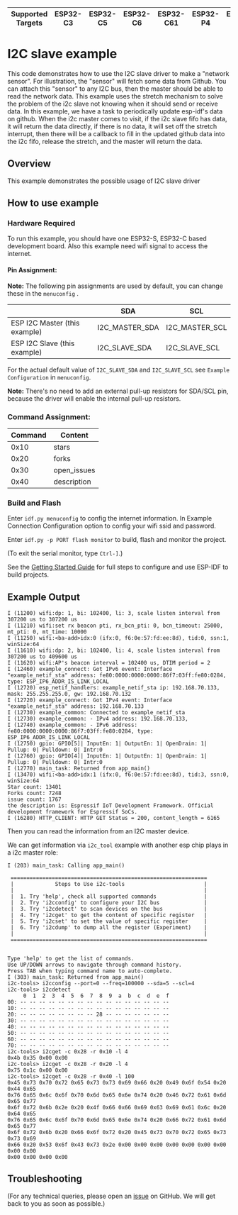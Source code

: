 | Supported Targets | ESP32-C3 | ESP32-C5 | ESP32-C6 | ESP32-C61 | ESP32-P4 | ESP32-S2 | ESP32-S3 |
| ----------------- | -------- | -------- | -------- | --------- | -------- | -------- | -------- |


# I2C slave example

This code demonstrates how to use the I2C slave driver to make a "network sensor". For illustration, the "sensor" will fetch some data from Github. You can attach this "sensor" to any I2C bus, then the master should be able to read the network data. This example uses the stretch mechanism to solve the problem of the i2c slave not knowing when it should send or receive data. In this example, we have a task to periodically update esp-idf's data on github. When the i2c master comes to visit, if the i2c slave fifo has data, it will return the data directly, if there is no data, it will set off the stretch interrupt, then there will be a callback to fill in the updated github data into the i2c fifo, release the stretch, and the master will return the data.

## Overview

This example demonstrates the possible usage of I2C slave driver

## How to use example

### Hardware Required

To run this example, you should have one  ESP32-S, ESP32-C based development board. Also this example need wifi signal to access the internet.

#### Pin Assignment:

**Note:** The following pin assignments are used by default, you can change these in the `menuconfig` .

|                                | SDA            | SCL            |
| ------------------------------ | -------------- | -------------- |
| ESP I2C Master (this example)  | I2C_MASTER_SDA | I2C_MASTER_SCL |
| ESP I2C Slave  (this example)  | I2C_SLAVE_SDA  | I2C_SLAVE_SCL  |

For the actual default value of `I2C_SLAVE_SDA` and `I2C_SLAVE_SCL` see `Example Configuration` in `menuconfig`.

**Note:** There's no need to add an external pull-up resistors for SDA/SCL pin, because the driver will enable the internal pull-up resistors.


### Command Assignment:

|  Command  |    Content   |
| --------- | ------------ |
|   0x10    |     stars    |
|   0x20    |     forks    |
|   0x30    |  open_issues |
|   0x40    |  description |


### Build and Flash

Enter `idf.py menuconfig` to config the internet information. In Example Connection Configuration option to config your wifi ssid and password.

Enter `idf.py -p PORT flash monitor` to build, flash and monitor the project.

(To exit the serial monitor, type ``Ctrl-]``.)

See the [Getting Started Guide](https://docs.espressif.com/projects/esp-idf/en/latest/get-started/index.html) for full steps to configure and use ESP-IDF to build projects.

## Example Output

```
I (11200) wifi:dp: 1, bi: 102400, li: 3, scale listen interval from 307200 us to 307200 us
I (11210) wifi:set rx beacon pti, rx_bcn_pti: 0, bcn_timeout: 25000, mt_pti: 0, mt_time: 10000
I (11250) wifi:<ba-add>idx:0 (ifx:0, f6:0e:57:fd:ee:8d), tid:0, ssn:1, winSize:64
I (11610) wifi:dp: 2, bi: 102400, li: 4, scale listen interval from 307200 us to 409600 us
I (11620) wifi:AP's beacon interval = 102400 us, DTIM period = 2
I (12460) example_connect: Got IPv6 event: Interface "example_netif_sta" address: fe80:0000:0000:0000:86f7:03ff:fe80:0284, type: ESP_IP6_ADDR_IS_LINK_LOCAL
I (12720) esp_netif_handlers: example_netif_sta ip: 192.168.70.133, mask: 255.255.255.0, gw: 192.168.70.132
I (12720) example_connect: Got IPv4 event: Interface "example_netif_sta" address: 192.168.70.133
I (12730) example_common: Connected to example_netif_sta
I (12730) example_common: - IPv4 address: 192.168.70.133,
I (12740) example_common: - IPv6 address: fe80:0000:0000:0000:86f7:03ff:fe80:0284, type: ESP_IP6_ADDR_IS_LINK_LOCAL
I (12750) gpio: GPIO[5]| InputEn: 1| OutputEn: 1| OpenDrain: 1| Pullup: 0| Pulldown: 0| Intr:0
I (12760) gpio: GPIO[4]| InputEn: 1| OutputEn: 1| OpenDrain: 1| Pullup: 0| Pulldown: 0| Intr:0
I (12770) main_task: Returned from app_main()
I (13470) wifi:<ba-add>idx:1 (ifx:0, f6:0e:57:fd:ee:8d), tid:3, ssn:0, winSize:64
Star count: 13401
Forks count: 7248
issue count: 1767
the description is: Espressif IoT Development Framework. Official development framework for Espressif SoCs.
I (16280) HTTP_CLIENT: HTTP GET Status = 200, content_length = 6165
```

Then you can read the information from an I2C master device.

We can get information via `i2c_tool` example with another esp chip plays in a i2c master role:

```
I (203) main_task: Calling app_main()

 ==============================================================
 |             Steps to Use i2c-tools                         |
 |                                                            |
 |  1. Try 'help', check all supported commands               |
 |  2. Try 'i2cconfig' to configure your I2C bus              |
 |  3. Try 'i2cdetect' to scan devices on the bus             |
 |  4. Try 'i2cget' to get the content of specific register   |
 |  5. Try 'i2cset' to set the value of specific register     |
 |  6. Try 'i2cdump' to dump all the register (Experiment)    |
 |                                                            |
 ==============================================================


Type 'help' to get the list of commands.
Use UP/DOWN arrows to navigate through command history.
Press TAB when typing command name to auto-complete.
I (303) main_task: Returned from app_main()
i2c-tools> i2cconfig --port=0 --freq=100000 --sda=5 --scl=4
i2c-tools> i2cdetect
     0  1  2  3  4  5  6  7  8  9  a  b  c  d  e  f
00: -- -- -- -- -- -- -- -- -- -- -- -- -- -- -- --
10: -- -- -- -- -- -- -- -- -- -- -- -- -- -- -- --
20: -- -- -- -- -- -- -- -- 28 -- -- -- -- -- -- --
30: -- -- -- -- -- -- -- -- -- -- -- -- -- -- -- --
40: -- -- -- -- -- -- -- -- -- -- -- -- -- -- -- --
50: -- -- -- -- -- -- -- -- -- -- -- -- -- -- -- --
60: -- -- -- -- -- -- -- -- -- -- -- -- -- -- -- --
70: -- -- -- -- -- -- -- -- -- -- -- -- -- -- -- --
i2c-tools> i2cget -c 0x28 -r 0x10 -l 4
0x4b 0x35 0x00 0x00
i2c-tools> i2cget -c 0x28 -r 0x20 -l 4
0x75 0x1c 0x00 0x00
i2c-tools> i2cget -c 0x28 -r 0x40 -l 100
0x45 0x73 0x70 0x72 0x65 0x73 0x73 0x69 0x66 0x20 0x49 0x6f 0x54 0x20 0x44 0x65
0x76 0x65 0x6c 0x6f 0x70 0x6d 0x65 0x6e 0x74 0x20 0x46 0x72 0x61 0x6d 0x65 0x77
0x6f 0x72 0x6b 0x2e 0x20 0x4f 0x66 0x66 0x69 0x63 0x69 0x61 0x6c 0x20 0x64 0x65
0x76 0x65 0x6c 0x6f 0x70 0x6d 0x65 0x6e 0x74 0x20 0x66 0x72 0x61 0x6d 0x65 0x77
0x6f 0x72 0x6b 0x20 0x66 0x6f 0x72 0x20 0x45 0x73 0x70 0x72 0x65 0x73 0x73 0x69
0x66 0x20 0x53 0x6f 0x43 0x73 0x2e 0x00 0x00 0x00 0x00 0x00 0x00 0x00 0x00 0x00
0x00 0x00 0x00 0x00
```

## Troubleshooting

(For any technical queries, please open an [issue](https://github.com/espressif/esp-idf/issues) on GitHub. We will get back to you as soon as possible.)
